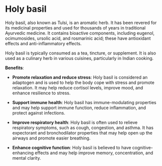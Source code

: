 [//]: # (
source: gpt-3 + jph editing
tags: herbals
)

# Holy basil

Holy basil, also known as Tulsi, is an aromatic herb. It has been revered for its medicinal properties and used for thousands of years in traditional Ayurvedic medicine. It contains bioactive components, including eugenol, ocimumosides, ursolic acid, and rosmarinic acid; these have antioxidant effects and anti-inflammatory effects.

Holy basil is typically consumed as a tea, tincture, or supplement. It is also used as a culinary herb in various cuisines, particularly in Indian cooking.

**Benefits**:

* **Promote relaxation and reduce stress**: Holy basil is considered an adaptogen and is used to help the body cope with stress and promote relaxation. It may help reduce cortisol levels, improve mood, and enhance resilience to stress.

* **Support immune health**: Holy basil has immune-modulating properties and may help support immune function, reduce inflammation, and protect against infections.

* **Improve respiratory health**: Holy basil is often used to relieve respiratory symptoms, such as cough, congestion, and asthma. It has expectorant and bronchodilator properties that may help open up the airways and promote easier breathing.

* **Enhance cognitive function**: Holy basil is believed to have cognitive-enhancing effects and may help improve memory, concentration, and mental clarity.

